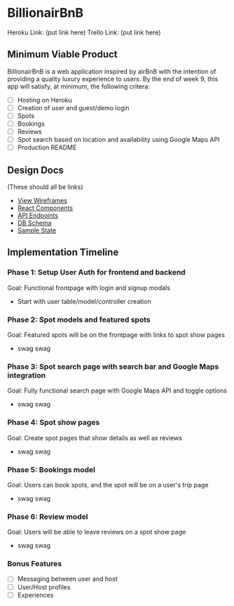 # BillionairBnB

Heroku Link: (put link here)
Trello Link: (put link here)

## Minimum Viable Product

BillionairBnB is a web application inspired by airBnB with the intention of providing a quality luxury experience to users. By the end of week 9, this app will satisfy, at minimum, the following critera:

- [ ] Hosting on Heroku
- [ ] Creation of user and guest/demo login
- [ ] Spots
- [ ] Bookings
- [ ] Reviews
- [ ] Spot search based on location and availability using Google Maps API
- [ ] Production README

## Design Docs
(These should all be links)
- [View Wireframes](wireframes/)
- [React Components](component-hierarchy.md)
- [API Endpoints](api-endpoints.md)
- [DB Schema](schema.md)
- [Sample State](sample-state.md)

## Implementation Timeline

### Phase 1: Setup User Auth for frontend and backend
Goal: Functional frontpage with login and signup modals
+ Start with user table/model/controller creation

### Phase 2: Spot models and featured spots
Goal: Featured spots will be on the frontpage with links to spot show pages
+ swag swag

### Phase 3: Spot search page with search bar and Google Maps integration
Goal: Fully functional search page with Google Maps API and toggle options
+ swag swag

### Phase 4: Spot show pages
Goal: Create spot pages that show details as well as reviews
+ swag swag

### Phase 5: Bookings model
Goal: Users can book spots, and the spot will be on a user's trip page
+ swag swag

### Phase 6: Review model
Goal: Users will be able to leave reviews on a spot show page
+ swag swag

### Bonus Features

- [ ] Messaging between user and host
- [ ] User/Host profiles
- [ ] Experiences
